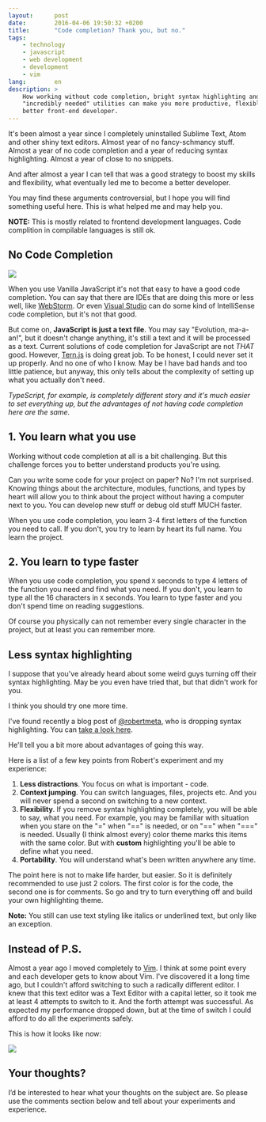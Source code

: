 ```yaml
---
layout:      post
date:        2016-04-06 19:50:32 +0200
title:       "Code completion? Thank you, but no."
tags:
    - technology
    - javascript
    - web development
    - development
    - vim
lang:        en
description: >
    How working without code completion, bright syntax highlighting and other
    "incredibly needed" utilities can make you more productive, flexible and
    better front-end developer.
---
```

It's been almost a year since I completely uninstalled Sublime Text, Atom and other shiny text editors. Almost year of no fancy-schmancy stuff. Almost a year of no code completion and a year of reducing syntax highlighting. Almost a year of close to no snippets.

And after almost a year I can tell that was a good strategy to boost my skills and flexibility, what eventually led me to become a better developer.

You may find these arguments controversial, but I hope you will find something useful here. This is what helped me and may help you.

**NOTE:** This is mostly related to frontend development languages. Code complition in compilable languages is still ok.

## No Code Completion

![](/uploads/cce11433e3e2636005ae9e3a8df9452c)

When you use Vanilla JavaScript it's not that easy to have a good code completion. You can say that there are IDEs that are doing this more or less well, like [WebStorm](https://www.jetbrains.com/webstorm/). Or even [Visual Studio](https://www.visualstudio.com/) can do some kind of IntelliSense code completion, but it's not that good.

But come on, **JavaScript is just a text file**. You may say "Evolution, ma-a-an!", but it doesn't change anything, it's still a text and it will be processed as a text. Current solutions of code completion for JavaScript are not _THAT_ good. However, [Tern.js](http://ternjs.net/) is doing great job. To be honest, I could never set it up properly. And no one of who I know. May be I have bad hands and too little patience, but anyway, this only tells about the complexity of setting up what you actually don't need.

_TypeScript, for example, is completely different story and it's much easier to set everything up, but the advantages of not having code completion here are the same._

## 1. You learn what you use

Working without code completion at all is a bit challenging. But this challenge forces you to better understand products you're using.

Can you write some code for your project on paper? No? I'm not surprised. Knowing things about the architecture, modules, functions, and types by heart will allow you to think about the project without having a computer next to you. You can develop new stuff or debug old stuff MUCH faster.

When you use code completion, you learn 3-4 first letters of the function you need to call. If you don't, you try to learn by heart its full name. You learn the project.

## 2. You learn to type faster

When you use code completion, you spend `X` seconds to type 4 letters of the function you need and find what you need. If you don't, you learn to type all the 16 characters in `X` seconds. You learn to type faster and you don't spend time on reading suggestions.

Of course you physically can not remember every single character in the project, but at least you can remember more.

## Less syntax highlighting

I suppose that you've already heard about some weird guys turning off their syntax highlighting. May be you even have tried that, but that didn't work for you.

I think you should try one more time.

I've found recently a blog post of [@robertmeta](https://twitter.com/robertmeta), who is dropping syntax highlighting. You can [take a look here](https://www.robertmelton.com/2016/03/21/syntax-highlighting-off/).

He'll tell you a bit more about advantages of going this way.

Here is a list of a few key points from Robert's experiment and my experience:

1. **Less distractions**. You focus on what is important - code.
2. **Context jumping**. You can switch languages, files, projects etc. And you will never spend a second on switching to a new context.
3. **Flexibility**. If you remove syntax highlighting completely, you will be able to say, what you need. For example, you may be familiar with situation when you stare on the "=" when "==" is needed, or on "==" when "===" is needed. Usually (I think almost every) color theme marks this items with the same color. But with __custom__ highlighting you'll be able to define what you need.
4. **Portability**. You will understand what's been written anywhere any time.

The point here is not to make life harder, but easier. So it is definitely recommended to use just 2 colors. The first color is for the code, the second one is for comments. So go and try to turn everything off and build your own highlighting theme.

**Note:** You still can use text styling like italics or underlined text, but only like an exception.

## Instead of P.S.

Almost a year ago I moved completely to [Vim][1]. I think at some point every and each developer gets to know about Vim. I've discovered it a long time ago, but I couldn't afford switching to such a radically different editor. I knew that this text editor was a Text Editor with a capital letter, so it took me at least 4 attempts to switch to it. And the forth attempt was successful. As expected my performance dropped down, but at the time of switch I could afford to do all the experiments safely.

This is how it looks like now:

![](/uploads/2121d1222784cdd551cd363e534d1e22)

## Your thoughts?

I’d be interested to hear what your thoughts on the subject are. So please use the comments section below and tell about your experiments and experience.

[1]: http://www.vim.org/
